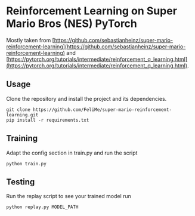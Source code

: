 # Reinforcement Learning on Super Mario Bros (NES) PyTorch

Mostly taken from [https://github.com/sebastianheinz/super-mario-reinforcement-learning](https://github.com/sebastianheinz/super-mario-reinforcement-learning)
and [https://pytorch.org/tutorials/intermediate/reinforcement_q_learning.html](https://pytorch.org/tutorials/intermediate/reinforcement_q_learning.html).

## Usage

Clone the repository and install the project and its dependencies.

    git clone https://github.com/FeliMe/super-mario-reinforcement-learning.git
    pip install -r requirements.txt

## Training

Adapt the config section in train.py and run the script

    python train.py

## Testing

Run the replay script to see your trained model run

    python replay.py MODEL_PATH